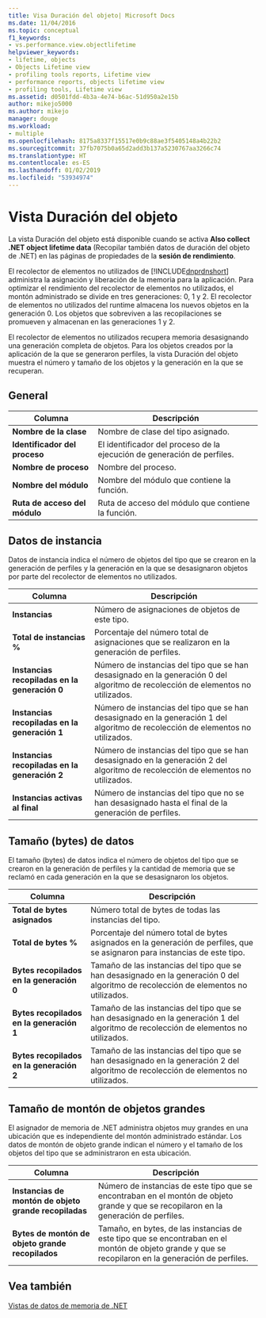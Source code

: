 ```yaml
---
title: Visa Duración del objeto| Microsoft Docs
ms.date: 11/04/2016
ms.topic: conceptual
f1_keywords:
- vs.performance.view.objectlifetime
helpviewer_keywords:
- lifetime, objects
- Objects Lifetime view
- profiling tools reports, Lifetime view
- performance reports, objects lifetime view
- profiling tools, Lifetime view
ms.assetid: d0501fdd-4b3a-4e74-b6ac-51d950a2e15b
author: mikejo5000
ms.author: mikejo
manager: douge
ms.workload:
- multiple
ms.openlocfilehash: 8175a8337f15517e0b9c88ae3f5405148a4b22b2
ms.sourcegitcommit: 37fb7075b0a65d2add3b137a5230767aa3266c74
ms.translationtype: HT
ms.contentlocale: es-ES
ms.lasthandoff: 01/02/2019
ms.locfileid: "53934974"
---
```

# <a name="object-lifetime-view"></a>Vista Duración del objeto
La vista Duración del objeto está disponible cuando se activa **Also collect .NET object lifetime data** (Recopilar también datos de duración del objeto de .NET) en las páginas de propiedades de la **sesión de rendimiento**.  
  
 El recolector de elementos no utilizados de [!INCLUDE[dnprdnshort](../code-quality/includes/dnprdnshort_md.md)] administra la asignación y liberación de la memoria para la aplicación. Para optimizar el rendimiento del recolector de elementos no utilizados, el montón administrado se divide en tres generaciones: 0, 1 y 2. El recolector de elementos no utilizados del runtime almacena los nuevos objetos en la generación 0. Los objetos que sobreviven a las recopilaciones se promueven y almacenan en las generaciones 1 y 2.  
  
 El recolector de elementos no utilizados recupera memoria desasignando una generación completa de objetos. Para los objetos creados por la aplicación de la que se generaron perfiles, la vista Duración del objeto muestra el número y tamaño de los objetos y la generación en la que se recuperan.  
  
## <a name="general"></a>General  
  
|Columna|Descripción|  
|------------|-----------------|  
|**Nombre de la clase**|Nombre de clase del tipo asignado.|  
|**Identificador del proceso**|El identificador del proceso de la ejecución de generación de perfiles.|  
|**Nombre de proceso**|Nombre del proceso.|  
|**Nombre del módulo**|Nombre del módulo que contiene la función.|  
|**Ruta de acceso del módulo**|Ruta de acceso del módulo que contiene la función.|  
  
## <a name="instance-data"></a>Datos de instancia  
 Datos de instancia indica el número de objetos del tipo que se crearon en la generación de perfiles y la generación en la que se desasignaron objetos por parte del recolector de elementos no utilizados.  
  
|Columna|Descripción|  
|------------|-----------------|  
|**Instancias**|Número de asignaciones de objetos de este tipo.|  
|**Total de instancias %**|Porcentaje del número total de asignaciones que se realizaron en la generación de perfiles.|  
|**Instancias recopiladas en la generación 0**|Número de instancias del tipo que se han desasignado en la generación 0 del algoritmo de recolección de elementos no utilizados.|  
|**Instancias recopiladas en la generación 1**|Número de instancias del tipo que se han desasignado en la generación 1 del algoritmo de recolección de elementos no utilizados.|  
|**Instancias recopiladas en la generación 2**|Número de instancias del tipo que se han desasignado en la generación 2 del algoritmo de recolección de elementos no utilizados.|  
|**Instancias activas al final**|Número de instancias del tipo que no se han desasignado hasta el final de la generación de perfiles.|  
  
## <a name="size-byte-data"></a>Tamaño (bytes) de datos  
 El tamaño (bytes) de datos indica el número de objetos del tipo que se crearon en la generación de perfiles y la cantidad de memoria que se reclamó en cada generación en la que se desasignaron los objetos.  
  
|Columna|Descripción|  
|------------|-----------------|  
|**Total de bytes asignados**|Número total de bytes de todas las instancias del tipo.|  
|**Total de bytes %**|Porcentaje del número total de bytes asignados en la generación de perfiles, que se asignaron para instancias de este tipo.|  
|**Bytes recopilados en la generación 0**|Tamaño de las instancias del tipo que se han desasignado en la generación 0 del algoritmo de recolección de elementos no utilizados.|  
|**Bytes recopilados en la generación 1**|Tamaño de las instancias del tipo que se han desasignado en la generación 1 del algoritmo de recolección de elementos no utilizados.|  
|**Bytes recopilados en la generación 2**|Tamaño de las instancias del tipo que se han desasignado en la generación 2 del algoritmo de recolección de elementos no utilizados.|  
  
## <a name="large-object-heap-data"></a>Tamaño de montón de objetos grandes  
 El asignador de memoria de .NET administra objetos muy grandes en una ubicación que es independiente del montón administrado estándar. Los datos de montón de objeto grande indican el número y el tamaño de los objetos del tipo que se administraron en esta ubicación.  
  
|Columna|Descripción|  
|------------|-----------------|  
|**Instancias de montón de objeto grande recopiladas**|Número de instancias de este tipo que se encontraban en el montón de objeto grande y que se recopilaron en la generación de perfiles.|  
|**Bytes de montón de objeto grande recopilados**|Tamaño, en bytes, de las instancias de este tipo que se encontraban en el montón de objeto grande y que se recopilaron en la generación de perfiles.|  
  
## <a name="see-also"></a>Vea también  
 [Vistas de datos de memoria de .NET](../profiling/dotnet-memory-data-views.md)